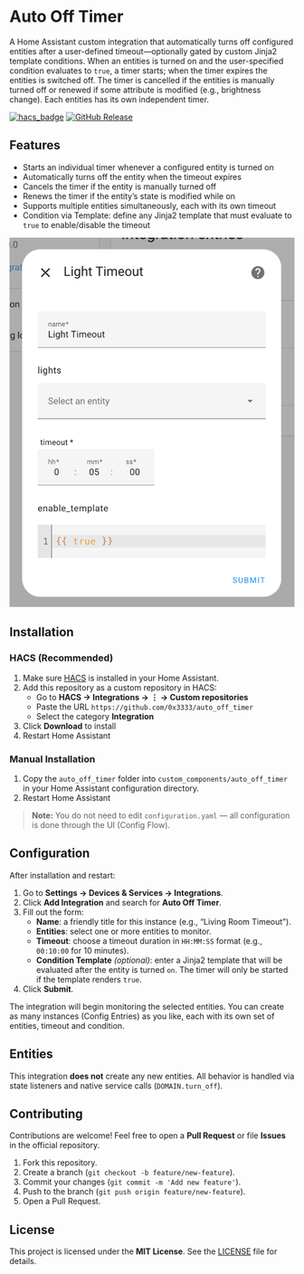 # Auto Off Timer

A Home Assistant custom integration that automatically turns off configured entities after a user-defined timeout—optionally gated by custom Jinja2 template conditions. When an entities is turned on and the user-specified condition evaluates to `true`, a timer starts; when the timer expires the entities is switched off. The timer is cancelled if the entities is manually turned off or renewed if some attribute is modified (e.g., brightness change). Each entities has its own independent timer.

[![hacs_badge](https://img.shields.io/badge/HACS-Custom-orange.svg)](https://github.com/0x3333/auto_off_timer)
[![GitHub Release](https://img.shields.io/github/release/0x3333/auto_off_timer.svg)](https://github.com/0x3333/auto_off_timer/releases)

## Features

- Starts an individual timer whenever a configured entity is turned on
- Automatically turns off the entity when the timeout expires
- Cancels the timer if the entity is manually turned off
- Renews the timer if the entity’s state is modified while on
- Supports multiple entities simultaneously, each with its own timeout
- Condition via Template: define any Jinja2 template that must evaluate to `true` to enable/disable the timeout

![Configuration](.github/screenshot-configuration.png)

## Installation

### HACS (Recommended)

1. Make sure [HACS](https://hacs.xyz/) is installed in your Home Assistant.
2. Add this repository as a custom repository in HACS:
   - Go to **HACS → Integrations → ⋮ → Custom repositories**
   - Paste the URL `https://github.com/0x3333/auto_off_timer`
   - Select the category **Integration**
3. Click **Download** to install
4. Restart Home Assistant

### Manual Installation

1. Copy the `auto_off_timer` folder into `custom_components/auto_off_timer` in your Home Assistant configuration directory.
2. Restart Home Assistant

> **Note:** You do not need to edit `configuration.yaml` — all configuration is done through the UI (Config Flow).

## Configuration

After installation and restart:

1. Go to **Settings → Devices & Services → Integrations**.
2. Click **Add Integration** and search for **Auto Off Timer**.
3. Fill out the form:
   - **Name**: a friendly title for this instance (e.g., “Living Room Timeout”).
   - **Entities**: select one or more entities to monitor.
   - **Timeout**: choose a timeout duration in `HH:MM:SS` format (e.g., `00:10:00` for 10 minutes).
   - **Condition Template** *(optional)*: enter a Jinja2 template that will be evaluated after the entity is turned `on`. The timer will only be started if the template renders `true`.
4. Click **Submit**.

The integration will begin monitoring the selected entities. You can create as many instances (Config Entries) as you like, each with its own set of entities, timeout and condition.

## Entities

This integration **does not** create any new entities. All behavior is handled via state listeners and native service calls (`DOMAIN.turn_off`).

## Contributing

Contributions are welcome! Feel free to open a **Pull Request** or file **Issues** in the official repository.

1. Fork this repository.
2. Create a branch (`git checkout -b feature/new-feature`).
3. Commit your changes (`git commit -m 'Add new feature'`).
4. Push to the branch (`git push origin feature/new-feature`).
5. Open a Pull Request.

## License

This project is licensed under the **MIT License**. See the [LICENSE](./LICENSE) file for details.
